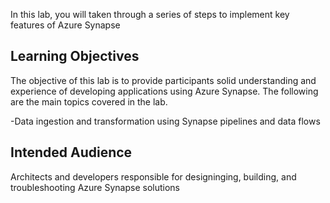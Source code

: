 In this lab, you will taken through a series of steps to implement key features of Azure Synapse

## Learning Objectives
The objective of this lab is to provide participants solid understanding and experience of developing applications using Azure Synapse. The following are the main topics covered in the lab.

-Data ingestion and transformation using Synapse pipelines and data flows

## Intended Audience

Architects and developers responsible for designinging, building, and troubleshooting  Azure Synapse solutions
